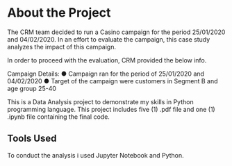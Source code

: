 # About the Project

The CRM team decided to run a Casino campaign for the period 25/01/2020 and 04/02/2020.
In an effort to evaluate the campaign, this case study analyzes the impact of this campaign. 

In order to proceed with the evaluation, CRM provided the below info.

Campaign Details:
●	Campaign ran for the period of 25/01/2020 and 04/02/2020
●	Target of the campaign were customers in Segment B and age group 25-40

This is a Data Analysis project to demonstrate my skills in Python programming language. This project includes five (1) .pdf file  and one (1) .ipynb file containing the final code.

## Tools Used

To conduct the analysis i used Jupyter Notebook and Python.
